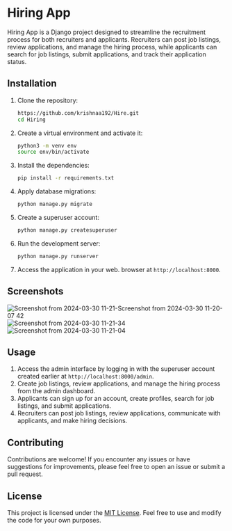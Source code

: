 # Hiring App

Hiring App is a Django project designed to streamline the recruitment process for both recruiters and applicants. Recruiters can post job listings, review applications, and manage the hiring process, while applicants can search for job listings, submit applications, and track their application status.

## Installation

1. Clone the repository:

    ```bash
   https://github.com/krishnaa192/Hire.git
    cd Hiring
    ```

2. Create a virtual environment and activate it:

    ```bash
    python3 -m venv env
    source env/bin/activate
    ```

3. Install the dependencies:

    ```bash
    pip install -r requirements.txt
    ```

4. Apply database migrations:

    ```bash
    python manage.py migrate
    ```

5. Create a superuser account:

    ```bash
    python manage.py createsuperuser
    ```

6. Run the development server:

    ```bash
    python manage.py runserver
    ```

7. Access the application in your web.
 browser at `http://localhost:8000`.

## Screenshots
![Screenshot from 2024-03-30 11-21-![Screenshot from 2024-03-30 11-20-07](https://github.com/krishnaa192/Hire/assets/86311851/9a716519-3202-420e-b57f-ff44825badee)
42](https://github.com/krishnaa192/Hire/assets/86311851/d4d8a3f0-5d13-4975-a717-904b8ab76c53)
![Screenshot from 2024-03-30 11-21-34](https://github.com/krishnaa192/Hire/assets/86311851/5994c284-38c7-4f5b-ade7-a1f9fe6f48b5)
![Screenshot from 2024-03-30 11-21-04](https://github.com/krishnaa192/Hire/assets/86311851/7f32ffe4-3205-4436-95ae-6eebefb42c96)


## Usage

1. Access the admin interface by logging in with the superuser account created earlier at `http://localhost:8000/admin`.
2. Create job listings, review applications, and manage the hiring process from the admin dashboard.
3. Applicants can sign up for an account, create profiles, search for job listings, and submit applications.
4. Recruiters can post job listings, review applications, communicate with applicants, and make hiring decisions.

## Contributing

Contributions are welcome! If you encounter any issues or have suggestions for improvements, please feel free to open an issue or submit a pull request.

## License

This project is licensed under the [MIT License](LICENSE). Feel free to use and modify the code for your own purposes.

